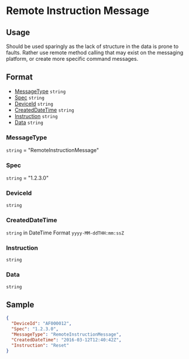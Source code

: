 # Remote Instruction Message

## Usage
Should be used sparingly as the lack of structure in the data is prone to faults. Rather use remote method calling that may exist on the messaging platform, or create more specific command messages.

## Format

* [MessageType](#messagetype) ```string```
* [Spec](#spec) ```string```
* [DeviceId](#deviceid) ```string```
* [CreatedDateTime](#createddatetime) ```string```
* [Instruction](#instruction) ```string```
* [Data](#data) ```string```


### MessageType
```string``` = "RemoteInstructionMessage"

### Spec
```string``` = "1.2.3.0"

### DeviceId
```string``` 

### CreatedDateTime
```string``` in DateTime Format ```yyyy-MM-ddTHH:mm:ssZ```

### Instruction
```string```

### Data
```string```

## Sample
```JSON
{
  "DeviceId": "AF000012",
  "Spec": "1.2.3.0",
  "MessageType": "RemoteInstructionMessage",
  "CreatedDateTime": "2016-03-12T12:40:42Z",
  "Instruction": "Reset"
}

```